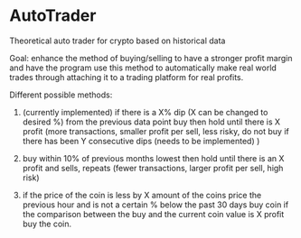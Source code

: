 # AutoTrader
Theoretical auto trader for crypto based on historical data

Goal: enhance the method of buying/selling to have a stronger profit margin 
and have the program use this method to automatically make real world trades 
through attaching it to a trading platform for real profits.

Different possible methods:
1) (currently implemented) if there is a X% dip (X can be changed to desired %) from the previous data point buy then hold until there is X profit
   (more transactions, smaller profit per sell, less risky, do not buy if there has been Y consecutive dips (needs to be implemented) )
   
2) buy within 10% of previous months lowest then hold until there is an X profit and sells, repeats 
   (fewer transactions, larger profit per sell, high risk) 
   
3) if the price of the coin is less by X amount of the coins price the previous hour and is not a certain % below the past 30 days buy coin
   if the comparison between the buy and the current coin value is X profit buy the coin.

